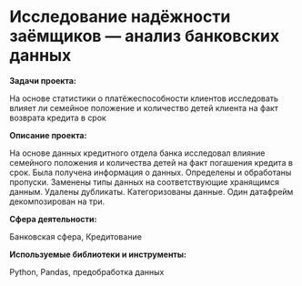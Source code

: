 # Исследование надёжности заёмщиков — анализ банковских данных


**Задачи проекта:**

На основе статистики о платёжеспособности клиентов исследовать влияет ли семейное положение и количество детей клиента на факт возврата кредита в срок

**Описание проекта:**

На основе данных кредитного отдела банка исследовал влияние семейного положения и
количества детей на факт погашения кредита в срок. Была получена информация о
данных. Определены и обработаны пропуски. Заменены типы данных на соответствующие
хранящимся данным. Удалены дубликаты. Категоризованы данные. Один датафрейм декомпозирован на три.

**Сфера деятельности:** 

Банковская сфера, Кредитование

**Используемые библиотеки и инструменты:**

Python, Pandas, предобработка данных
